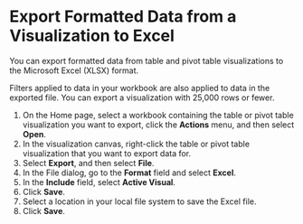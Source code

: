 # Export Formatted Data from a Visualization to Excel
You can export formatted data from table and pivot table visualizations to the Microsoft Excel (XLSX) format.

Filters applied to data in your workbook are also applied to data in the exported file. You can export a visualization with 25,000 rows or fewer.
1. On the Home page, select a workbook containing the table or pivot table visualization you want to export, click the **Actions** menu, and then select **Open**.
2. In the visualization canvas, right-click the table or pivot table visualization that you want to export data for.
3. Select **Export**, and then select **File**.
4. In the File dialog, go to the **Format** field and select **Excel**.
5. In the **Include** field, select **Active Visual**.
6. Click **Save**.
7. Select a location in your local file system to save the Excel file.
8. Click **Save**.
